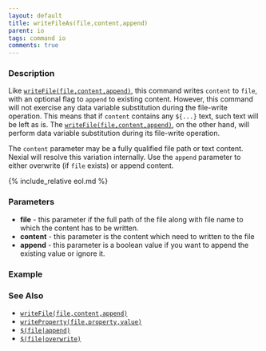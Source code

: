 ```yaml
---
layout: default
title: writeFileAs(file,content,append)
parent: io
tags: command io
comments: true
---
```



### Description
Like [`writeFile(file,content,append)`](writeFile(file,content,append)), this command writes `content` to `file`, 
with an optional flag to `append` to existing content. However, this command will not exercise any data variable 
substitution during the file-write operation. This means that if `content` contains any `${...}` text, such text will
be left as is. The [`writeFile(file,content,append)`](writeFile(file,content,append)), on the other hand, will perform
data variable substitution during its file-write operation.

The `content` parameter may be a fully qualified file path or text content. Nexial will resolve this variation 
internally. Use the `append` parameter to either overwrite (if `file` exists) or append content.

{% include_relative eol.md %}


### Parameters
- **file** - this parameter if the full path of the file along with file name to which the content has to be written.
- **content** - this parameter is the content which need to written to the file
- **append** - this parameter is a boolean value if you want to append the existing value or ignore it.


### Example


### See Also
- [`writeFile(file,content,append)`](writeFile(file,content,append))
- [`writeProperty(file,property,value)`](writeProperty(file,property,value))
- [`$(file|append)`](../../functions/$(file))
- [`$(file|overwrite)`](../../functions/$(file))
